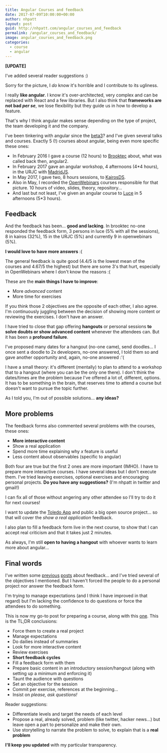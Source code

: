 ```yaml
---
title: Angular Courses and feedback
date: 2017-07-09T10:00:00+00:00
author: nhpatt
layout: post
guid: http://nhpatt.com/angular_courses_and_feedback
permalink: /angular_courses_and_feedback/
image: angular_courses_and_feedback.png
categories:
  - course
  - angular
---
```


**[UPDATE]**

I've added several reader suggestions :)

Sorry for the picture, I *do* know it's horrible and I contribute to its ugliness.

I really **like angular**. I know it's over-architected, very complex and can be replaced with React and a few libraries. 
But I also think that **frameworks are not bad *per se***, we lose flexibility but they guide us in how to develop a feature.

That's why I think angular makes sense depending on the type of project, the team developing it and the company.

I've been tinkering with angular since the [beta3](https://code.angularjs.org/2.0.0-beta.3/)? and I've given several talks and courses.
Exactly 5 (!) courses about angular, being even more specific these ones:

* In February 2016 I gave a course (12 hours) to [Brooktec](http://brooktec.com/) about, what was called back then, angular2.
* In February 2017 gave an angular workshop, 4 afternoons (4*4 hours), in the URJC with [MadridJS](https://www.meetup.com/es-ES/madridjs/events/236300297/).
* In May 2017, I gave two, 8 hours sessions, to [KairosDS](http://www.kairosds.com/).
* Also in May, I recorded the [OpenWebinars](https://openwebinars.net/cursos/angular/?ref=landing-cursos) courses responsible for that picture. 10 hours of video, slides, theory, repository... 
* And last but not least, I've given an angular course to [Luce](http://www.luceit.com/) in 5 afternoons (5*3 hours).

## Feedback

And the feedback has been... **good and lacking**. In brooktec no-one responded the feedback form, 3 persons in luce (5% with all the sessions), 8 in kairos (32%), 15 in the URJC (5%) and currently 9 in openwebinars (5%). 

**I would love to have more answers** :(

The general feedback is quite good (4.4/5 is the lowest mean of the courses and 4.67/5 the highest) but there are some 3's that hurt, especially in OpenWebinars where I don't know the reasons :(

These are the **main things I have to improve**:

* More *advanced* content
* More time for exercises

If you think those 2 objectives are the opposite of each other, I also agree. I'm continuously juggling between the decision of showing more content or reviewing the exercises. I don't have an answer.

I have tried to close that gap offering **hangouts** or personal sessions **to solve doubts or show advanced content** whenever the attendees can. But it has been a **profound failure**. 

I've proposed many dates for a hangout (no-one came), send doodles... I once sent a doodle to 2x developers, no-one answered, I told them so and gave another opportunity and, again, no-one answered :'(  

I have a small theory: it's different (mentally) to plan to attend to a workshop that to a hangout (where you can be the only one there). 
I don't think the dates/times are the problem because I've offered a lot of, different, options. It has to be something in the brain, that reserves time to attend a course but doesn't want to pursue the topic further.

As I told you, I'm out of possible solutions... **any ideas?**

## More problems

The feedback forms also commented several problems with the courses, these ones:

* **More interactive content**
* Show a real application
* Spend more time explaining why *x* feature is useful
* Less content about observables (specific to angular)

Both four are true but the first 2 ones are more important (IMHO). I have to prepare more interactive courses. I have several ideas but I don't execute them. I've tried leaving exercises, optional exercises and encouraging personal projects. **Do you have any suggestions?** (I'm nhpatt in twitter and gmail!)

I can fix all of those without angering any other attendee so I'll try to do it for next courses!

I want to update the [Toledo App](https://github.com/nhpatt/angular2-toledo) and public a big open source project... so that will cover the *show a real application* feedback.

I also plan to fill a feedback form live in the next course, to show that I can accept real criticism and that it takes just 2 minutes.

As always, I'm still **open to having a hangout** with whoever wants to learn more about angular...

## Final words

I've written some [previous](http://localhost:4000/aprender-ensenando/) [posts](/android_in_burgos_3/) about feedback... and I've tried several of the objectives I mentioned. But I haven't forced the people to do a personal project nor answer the feedback form. 

I'm trying to manage expectations (and I think I have improved in that regard) but I'm lacking the confidence to do questions or force the attendees to do something. 

This is now my go-to post for preparing a course, along with this [one](/android_in_burgos_3/). This is the TL;DR conclusions:

* Force them to create a real project
* Manage expectations
* Do dailies instead of summaries
* Look for more interactive content
* Review exercises 
* **Short feedback cycles**
* Fill a feedback form with them
* Prepare basic content in an introductory session/hangout (along with setting up a minimum and enforcing it)
* Taunt the audience with questions
* Set an objective for the session
* Commit per exercise, references at the beginning...
* Insist on *please, ask questions!*

Reader suggestions:

* Differentiate levels and target the needs of each level
* Propose a real, already solved, problem (like twitter, hacker news...) but leave open a part to personalize and make their own.
* Use storytelling to narrate the problem to solve, to explain that is a **real problem**
 
**I'll keep you updated** with my particular transparency.  

